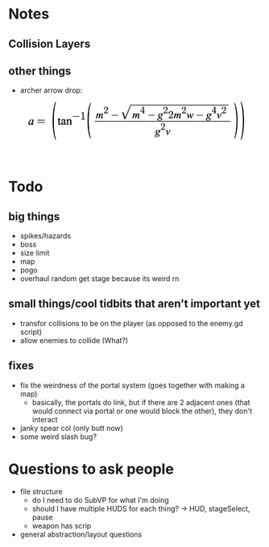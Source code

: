 # Notes
## Collision Layers

## other things
- archer arrow drop: <br>![image with stuff](infoImages/imagev2.png)

# Todo
## big things
- spikes/hazards
- boss
- size limit
- map 
- pogo
- overhaul random get stage because its weird rn
## small things/cool tidbits that aren't important **yet**
- transfor collisions to be on the player (as opposed to the enemy.gd script)
- allow enemies to collide (What?)
## fixes
- fix the weirdness of the portal system (goes together with making a map)
  - basically, the portals do link, but if there are 2 adjacent ones (that would connect via portal or one would block the other), they don't interact
- janky spear col (only butt now)
- some weird slash bug?

# Questions to ask people
- file structure
  - do I need to do SubVP for what I'm doing
  - should I have multiple HUDS for each thing? -> HUD, stageSelect, pause
  - weapon has scrip
- general abstraction/layout questions
